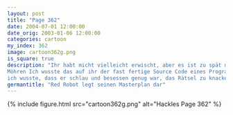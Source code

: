 ```yaml
---
layout: post
title: "Page 362"
date: 2004-07-01 12:00:00
date_orig: 2003-01-06 12:00:00
categories: cartoon
my_index: 362
image: cartoon362g.png
is_square: true
description: "Ihr habt micht vielleicht erwischt, aber es ist zu spät meinen Meisterplan zu stoppen. Die Räder sind bereits in Bewegung Raffiniert verkleidet habe ich BitCo infiltriert und habe die geheime CD-ROM gefunden, welche die Pinguine versteckt hatten Hi Hazel! Ich mag
Möhren Ich wusste das auf ihr der fast fertige Source Code eines Programmes war, welches die Geheimnisse des Universums entschlüsselt. Aber nur Eingeweihte konnten es verstehen. Common Lisp Wer zum nutzt das Also gab ich sie dem Programmierer, von dem
ich wusste, dass er schlau und besessen genug war, das Rätsel zu knacken Common Lisp - cool Hackles Boss Dog Pete Percy Preston"
germantitle: "Red Robot legt seinen Masterplan dar"
---
```


{% include figure.html src="cartoon362g.png" alt="Hackles Page 362"  %}
